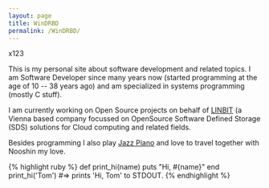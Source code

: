 ```yaml
---
layout: page
title: WinDRBD
permalink: /WinDRBD/
---
```


x123 

This is my personal site about software development and related
topics. I am Software Developer since many years now (started
programming at the age of 10 -- 38 years ago) and am specialized
in systems programming (mostly C stuff).

I am currently working on Open Source projects on behalf of
[LINBIT](https://www.linbit.com) (a Vienna based company
focussed on OpenSource Software Defined Storage (SDS)
solutions for Cloud computing and related fields.

Besides programming I also play [Jazz Piano](http://www.johannesthoma.com)
and love to travel together with Nooshin my love.

{% highlight ruby %}
def print_hi(name)
  puts "Hi, #{name}"
end
print_hi('Tom')
#=> prints 'Hi, Tom' to STDOUT.
{% endhighlight %}

